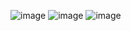 ![image](https://github.com/user-attachments/assets/16e95ffb-397d-4f0a-9e4b-217bdee8f228)
![image](https://github.com/user-attachments/assets/cce622e5-6628-411e-aeb6-066f7eb2455e)
![image](https://github.com/user-attachments/assets/9d483165-d7f3-4e39-9dd1-96cf7eb2cf9e)
